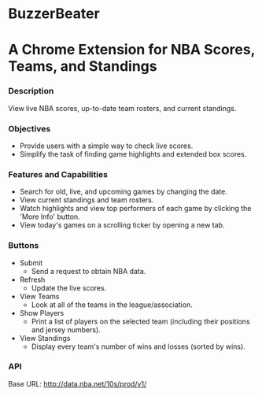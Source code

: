 # BuzzerBeater
# A Chrome Extension for NBA Scores, Teams, and Standings

### Description
View live NBA scores, up-to-date team rosters, and current standings.

### Objectives
- Provide users with a simple way to check live scores.
- Simplify the task of finding game highlights and extended box scores.

### Features and Capabilities
- Search for old, live, and upcoming games by changing the date.
- View current standings and team rosters.
- Watch highlights and view top performers of each game by clicking the 'More Info' button.
- View today's games on a scrolling ticker by opening a new tab.

### Buttons
- Submit
  - Send a request to obtain NBA data.
- Refresh
  - Update the live scores.
- View Teams
  - Look at all of the teams in the league/association.
- Show Players
  - Print a list of players on the selected team (including their positions and jersey numbers).
- View Standings
  - Display every team's number of wins and losses (sorted by wins).
  
 ### API
 Base URL: http://data.nba.net/10s/prod/v1/
